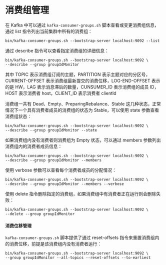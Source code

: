 # 消费组管理

在 Kafka 中可以通过 ```kafka-consumer-groups.sh``` 脚本查看或变更消费组信息，通过 list 指令列出当前集群中所有的消费组：
```shell
bin/kafka-consumer-groups.sh --bootstrap-server localhost:9092 --list
```
通过 describe 指令可以查看指定消费组的详细信息：
```shell
bin/kafka-consumer-groups.sh --bootstrap-server localhost:9092 \ 
--describe --group groupIdMonitor
```
其中 TOPIC 表示消费组订阅的主题，PARTITION 表示主题对应的分区号，CURRENT-OFFSET 表示消费组最新提交的消费位移，LOG-END-OFFSET 表示的是 HW，LAG 表示消息滞后的数量，CUNSUMER_ID 表示消费组的成员 ID，HOST 表示消费者 host，CLIENT_ID 表示消费者 clientId

消费组一共有 Dead、Empty、PreparingRebalance、Stable 这几种状态，正常情况下一个具有消费者成员的消费组的状态为 Stable，可以使用 state 参数查看消费组状态：
```shell
bin/kafka-consumer-groups.sh --bootstrap-server localhost:9092 \
--describe --group groupIdMonitor --state
```
如果消费组内没有消费者则消费组为 Empty 状态，可以通过 members 参数列出消费组内的消费者成员信息：
```shell
bin/kafka-consumer-groups.sh --bootstrap-server localhost:9092 \
--describe --group groupIdMonitor --members
```
使用 verbose 参数可以查看每个消费者成员的分配情况：
```shell
bin/kafka-consumer-groups.sh --bootstrap-server localhost:9092 \
--describe --group groupIdMonitor --members --verbose
```
使用 delete 指令删除指定的消费组，如果消费组中有消费者正在运行则会删除失败：
```shell
bin/kafka-consumer-groups.sh --bootstrap-server localhost:9092 \
--delete --group groupIdMonitor
```

#### 消费位移管理
```kafka-consumer-groups.sh``` 脚本提供了通过 reset-offsets 指令来重置消费组内的消费位移，前提是该消费组内没有消费者运行：
```shell
bin/kafka-consumer-groups.sh --bootstrap-server localhost:9092 \
--group groupIdMonitor --all-topics --reset-offsets --to-earliest
```
